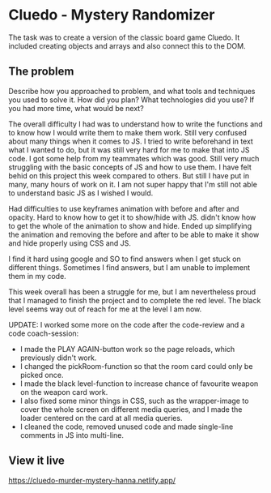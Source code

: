# Cluedo - Mystery Randomizer

The task was to create a version of the classic board game Cluedo.  It included creating objects and arrays and also connect this to the DOM.

## The problem

Describe how you approached to problem, and what tools and techniques you used to solve it. How did you plan? What technologies did you use? If you had more time, what would be next?

The overall difficulty I had was to understand how to write the functions and to know how I would write them to make them work. Still very confused about many things when it comes to JS. I tried to write beforehand in text what I wanted to do, but it was still very hard for me to make that into JS code. I got some help from my teammates which was good. Still very much struggling with the basic concepts of JS and how to use them. I have felt behid on this project this week compared to others. But still I have put in many, many hours of work on it. I am not super happy that I'm still not able to understand basic JS as I wished I would. 

Had difficulties to use keyframes animation with before and after and opacity. Hard to know how to get it to show/hide with JS. didn't know how to get the whole of the animation to show and hide. Ended up simplifying the animation and removing the before and after to be able to make it show and hide properly using CSS and JS.

I find it hard using google and SO to find answers when I get stuck on different things. Sometimes I find answers, but I am unable to implement them in my code.

This week overall has been a struggle for me, but I am nevertheless proud that I managed to finish the project and to complete the red level. The black level seems way out of reach for me at the level I am now.

UPDATE: I worked some more on the code after the code-review and a code coach-session: 
- I made the PLAY AGAIN-button work so the page reloads, which previously didn't work.
- I changed the pickRoom-function so that the room card could only be picked once.
- I made the black level-function to increase chance of favourite weapon on the weapon card work.
- I also fixed some minor things in CSS, such as the wrapper-image to cover the whole screen on different media queries, and I made the loader centered on the card at all media queries.
- I cleaned the code, removed unused code and made single-line comments in JS into multi-line.


## View it live
https://cluedo-murder-mystery-hanna.netlify.app/

